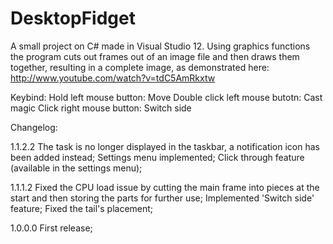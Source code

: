 DesktopFidget
=============
A small project on C# made in Visual Studio 12. Using graphics functions the program cuts out frames out of an image file
and then draws them together, resulting in a complete image, as demonstrated here:
http://www.youtube.com/watch?v=tdC5AmRkxtw

Keybind:
Hold left mouse button: Move
Double click left mouse butotn: Cast magic
Click right mouse button: Switch side

Changelog:

1.1.2.2
The task is no longer displayed in the taskbar, a notification icon has been added instead;
Settings menu implemented;
Click through feature (available in the settings menu);

1.1.1.2
Fixed the CPU load issue by cutting the main frame into pieces at the start and then storing the parts for further use;
Implemented 'Switch side' feature;
Fixed the tail's placement;

1.0.0.0
First release;